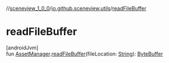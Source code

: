 //[sceneview_1_0_0](../../index.md)/[io.github.sceneview.utils](index.md)/[readFileBuffer](read-file-buffer.md)

# readFileBuffer

[androidJvm]\
fun [AssetManager](https://developer.android.com/reference/kotlin/android/content/res/AssetManager.html).[readFileBuffer](read-file-buffer.md)(fileLocation: [String](https://kotlinlang.org/api/latest/jvm/stdlib/kotlin/-string/index.html)): [ByteBuffer](https://developer.android.com/reference/kotlin/java/nio/ByteBuffer.html)
